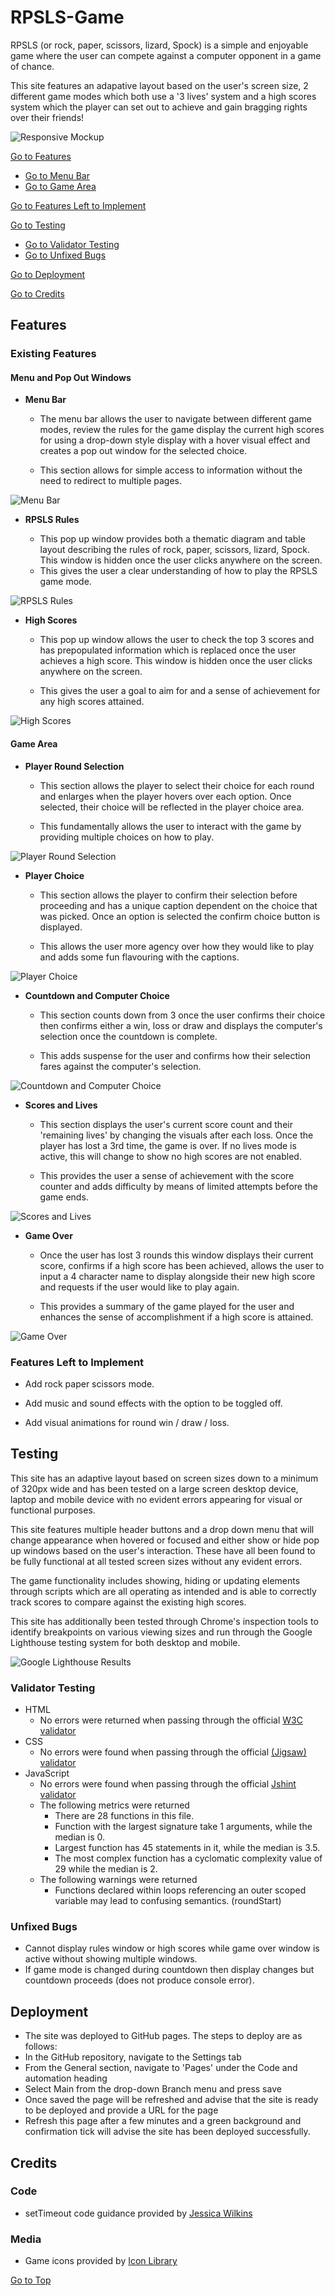 # RPSLS-Game

RPSLS (or rock, paper, scissors, lizard, Spock) is a simple and enjoyable game where the user can compete against a computer opponent in a game of chance. 

This site features an adapative layout based on the user's screen size, 2 different game modes which both use a '3 lives' system and a high scores system which the player can set out to achieve and gain bragging rights over their friends!

![Responsive Mockup](/assets/media/responsive_design.png)

[Go to Features](#existing-features)
- [Go to Menu Bar](#menu-and-pop-out-windows)
- [Go to Game Area](#game-area)

[Go to Features Left to Implement](#features-left-to-implement)

[Go to Testing](#testing)
- [Go to Validator Testing](#validator-testing)
- [Go to Unfixed Bugs](#unfixed-bugs)

[Go to Deployment](#deployment)

[Go to Credits](#credits)

## Features

### Existing Features

#### __Menu and Pop Out Windows__

- __Menu Bar__

  - The menu bar allows the user to navigate between different game modes, review the rules for the game display the current high scores for using a drop-down style display with a hover visual effect and creates a pop out window for the selected choice.

  - This section allows for simple access to information without the need to redirect to multiple pages.

![Menu Bar](/assets/media/menu_bar.png)

- __RPSLS Rules__

  - This pop up window provides both a thematic diagram and table layout describing the rules of rock, paper, scissors, lizard, Spock. This window is hidden once the user clicks anywhere on the screen.
  - This gives the user a clear understanding of how to play the RPSLS game mode.

![RPSLS Rules](/assets/media/rpsls_rules_window.png)

- __High Scores__

  - This pop up window allows the user to check the top 3 scores and has prepopulated information which is replaced once the user achieves a high score. This window is hidden once the user clicks anywhere on the screen.

  - This gives the user a goal to aim for and a sense of achievement for any high scores attained.

![High Scores](/assets/media/high_scores.png)

#### __Game Area__

- __Player Round Selection__

  - This section allows the player to select their choice for each round and enlarges when the player hovers over each option. Once selected, their choice will be reflected in the player choice area.

  - This fundamentally allows the user to interact with the game by providing multiple choices on how to play.

![Player Round Selection](/assets/media/player_round_selection.png)

- __Player Choice__

  - This section allows the player to confirm their selection before proceeding and has a unique caption dependent on the choice that was picked. Once an option is selected the confirm choice button is displayed.

  - This allows the user more agency over how they would like to play and adds some fun flavouring with the captions.

![Player Choice](/assets/media/player_choice.png)

- __Countdown and Computer Choice__

  - This section counts down from 3 once the user confirms their choice then confirms either a win, loss or draw and displays the computer's selection once the countdown is complete.

  - This adds suspense for the user and confirms how their selection fares against the computer's selection.

![Countdown and Computer Choice](/assets/media/countdown_and_computer_choice.png)

- __Scores and Lives__

  - This section displays the user's current score count and their 'remaining lives' by changing the visuals after each loss. Once the player has lost a 3rd time, the game is over. If no lives mode is active, this will change to show no high scores are not enabled.

  - This provides the user a sense of achievement with the score counter and adds difficulty by means of limited attempts before the game ends.

![Scores and Lives](/assets/media/scores_and_lives.png)

- __Game Over__

  - Once the user has lost 3 rounds this window displays their current score, confirms if a high score has been achieved, allows the user to input a 4 character name to display alongside their new high score and requests if the user would like to play again.

  - This provides a summary of the game played for the user and enhances the sense of accomplishment if a high score is attained.

![Game Over](/assets/media/game_over.png)

### Features Left to Implement

 - Add rock paper scissors mode.

 - Add music and sound effects with the option to be toggled off.

 - Add visual animations for round win / draw / loss.

## Testing

This site has an adaptive layout based on screen sizes down to a minimum of 320px wide and has been tested on a large screen desktop device, laptop and mobile device with no evident errors appearing for visual or functional purposes. 

This site features multiple header buttons and a drop down menu that will change appearance when hovered or focused and either show or hide pop up windows based on the user's interaction. These have all been found to be fully functional at all tested screen sizes without any evident errors.

The game functionality includes showing, hiding or updating elements through scripts which are all operating as intended and is able to correctly track scores to compare against the existing high scores.

This site has additionally been tested through Chrome's inspection tools to identify breakpoints on various viewing sizes and run through the Google Lighthouse testing system for both desktop and mobile.

![Google Lighthouse Results](/assets/media/lighthouse.png)

### Validator Testing

- HTML
  - No errors were returned when passing through the official [W3C validator](https://validator.w3.org/nu/?doc=https%3A%2F%2Fddbc23.github.io%2FRPSLS-Game%2F)
- CSS
  - No errors were found when passing through the official [(Jigsaw) validator](https://jigsaw.w3.org/css-validator/validator?uri=https%3A%2F%2Fddbc23.github.io%2FRPSLS-Game%2F&profile=css3svg&usermedium=all&warning=1&vextwarning=&lang=en)
- JavaScript
  - No errors were found when passing through the official [Jshint validator](https://jshint.com/)
  - The following metrics were returned
    - There are 28 functions in this file.
    - Function with the largest signature take 1 arguments, while the median is 0.
    - Largest function has 45 statements in it, while the median is 3.5.
    - The most complex function has a cyclomatic complexity value of 29 while the median is 2.
  - The following warnings were returned
    - Functions declared within loops referencing an outer scoped variable may lead to confusing semantics. (roundStart)

### Unfixed Bugs

- Cannot display rules window or high scores while game over window is active without showing multiple windows.
- If game mode is changed during countdown then display changes but countdown proceeds (does not produce console error).

## Deployment

- The site was deployed to GitHub pages. The steps to deploy are as follows:
 - In the GitHub repository, navigate to the Settings tab
 - From the General section, navigate to 'Pages' under the Code and automation heading
 - Select Main from the drop-down Branch menu and press save
 - Once saved the page will be refreshed and advise that the site is ready to be deployed and provide a URL for the page
 - Refresh this page after a few minutes and a green background and confirmation tick will advise the site has been deployed successfully.

 ## Credits

 ### Code

 - setTimeout code guidance provided by [Jessica Wilkins](https://www.freecodecamp.org/news/javascript-settimeout-js-timer-to-delay-n-seconds/)

 ### Media

 - Game icons provided by [Icon Library](https://icon-library.com/)

 [Go to Top](#rpsls-game)